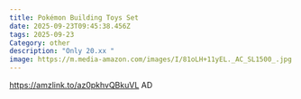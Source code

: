 ```yaml
---
title: Pokémon Building Toys Set
date: 2025-09-23T09:45:38.456Z
tags: 2025-09-23
Category: other
description: "Only 20.xx "
image: https://m.media-amazon.com/images/I/81oLH+11yEL._AC_SL1500_.jpg
---
```

https://amzlink.to/az0pkhvQBkuVL
AD